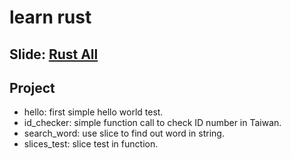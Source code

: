# learn rust

## Slide: [Rust All](https://hackmd.io/p/Syvl4VUYb#/)

## Project
+ hello: first simple hello world test.
+ id_checker: simple function call to check ID number in Taiwan.
+ search_word: use slice to find out word in string.
+ slices_test: slice test in function.
